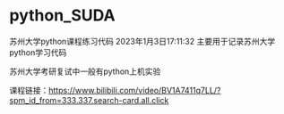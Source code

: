 # python_SUDA
苏州大学python课程练习代码
2023年1月3日17:11:32
主要用于记录苏州大学python学习代码

苏州大学考研复试中一般有python上机实验

课程链接：https://www.bilibili.com/video/BV1A7411q7LL/?spm_id_from=333.337.search-card.all.click